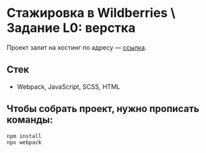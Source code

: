 # Стажировка в Wildberries \ Задание L0: верстка 
Проект залит на хостинг по адресу — [ссылка](https://wb.testpulse.ru/).

## Стек
* Webpack, JavaScript, SCSS, HTML

## Чтобы собрать проект, нужно прописать команды:
```
npm install
npx webpack
```